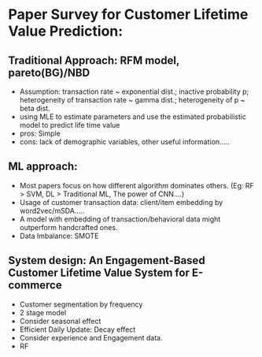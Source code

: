 # Paper Survey for Customer Lifetime Value Prediction:
## Traditional Approach: RFM model, pareto(BG)/NBD
- Assumption: transaction rate ~ exponential dist.; inactive probability p; heterogeneity of transaction rate ~ gamma dist.; heterogeneity of p ~ beta dist.
- using MLE to estimate parameters and use the estimated probabilistic model to predict life time value
- pros: Simple
- cons: lack of demographic variables, other useful information.....

## ML approach:
- Most papers focus on how different algorithm dominates others. (Eg: RF > SVM, DL > Traditional ML, The power of CNN....)
- Usage of customer transaction data: client/item embedding by word2vec/mSDA.....
- A model with embedding of transaction/behavioral data might outperform handcrafted ones.
- Data Imbalance: SMOTE 

## System design: An Engagement-Based Customer Lifetime Value System for E-commerce
- Customer segmentation by frequency
- 2 stage model
- Consider seasonal effect
- Efficient Daily Update: Decay effect
- Consider experience and Engagement data.
- RF
